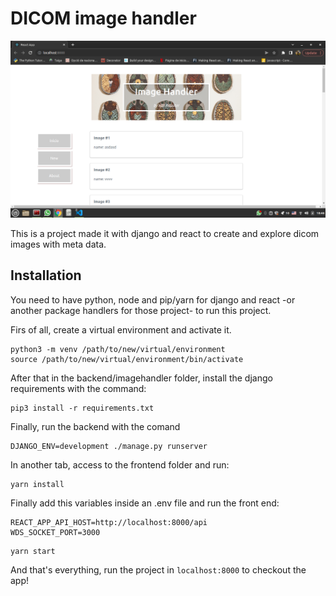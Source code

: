# DICOM image handler

![Image](https://github.com/JwRicauter/imageHandler/blob/master/frontend/public/example.png?raw=true)


This is a project made it with django and react to create and explore dicom images with meta data.

## Installation

You need to have python, node and pip/yarn for django and react -or another package handlers for those project- to run this project. 

Firs of all, create a virtual environment and activate it.

```
python3 -m venv /path/to/new/virtual/environment
source /path/to/new/virtual/environment/bin/activate
``` 

After that in the backend/imagehandler folder, install the django requirements with the command:

```
pip3 install -r requirements.txt
```

Finally, run the backend with the comand

```
DJANGO_ENV=development ./manage.py runserver
```

In another tab, access to the frontend folder and run:

```
yarn install
```

Finally add this variables inside an .env file and run the front end:

```
REACT_APP_API_HOST=http://localhost:8000/api
WDS_SOCKET_PORT=3000
```

```
yarn start
```

And that's everything, run the project in ```localhost:8000``` to checkout the app!

